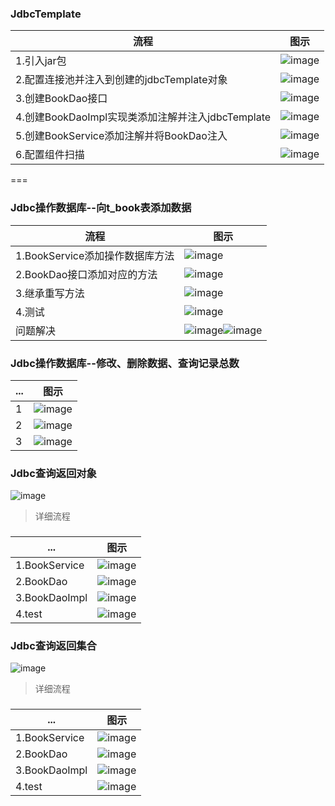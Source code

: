 ### JdbcTemplate
|流程|图示|
|---|---|
|1.引入jar包|![image](https://user-images.githubusercontent.com/87599765/148723135-1f3673a2-7c48-4baa-b15e-b7fd6e5f99e9.png)|
|2.配置连接池并注入到创建的jdbcTemplate对象|![image](https://user-images.githubusercontent.com/87599765/148723247-9e128b80-2f08-4795-8666-94953ada7107.png)|
|3.创建BookDao接口|![image](https://user-images.githubusercontent.com/87599765/148723290-923813bf-8ca0-45e1-869c-47ffe5e86574.png)|
|4.创建BookDaoImpl实现类添加注解并注入jdbcTemplate|![image](https://user-images.githubusercontent.com/87599765/148723380-3de93789-c259-480a-bf91-454fe1693ae2.png)|
|5.创建BookService添加注解并将BookDao注入|![image](https://user-images.githubusercontent.com/87599765/148723424-262d7324-07bf-45e5-897c-4f8381dd1266.png)|
|6.配置组件扫描|![image](https://user-images.githubusercontent.com/87599765/148723483-4b087081-7d24-4996-9a3a-01f3fa95150c.png)|

===
### Jdbc操作数据库--向t_book表添加数据
|流程|图示|
|---|---|
|1.BookService添加操作数据库方法|![image](https://user-images.githubusercontent.com/87599765/148727594-793526fb-fce8-47c7-a169-e3dc843f07e5.png)|
|2.BookDao接口添加对应的方法|![image](https://user-images.githubusercontent.com/87599765/148727644-538a05df-35e7-48f0-9e57-6e893e89b03b.png)|
|3.继承重写方法|![image](https://user-images.githubusercontent.com/87599765/148727718-49c47e65-2f12-4061-8644-9fb0f760eb5e.png)|
|4.测试|![image](https://user-images.githubusercontent.com/87599765/148727774-07854dcf-1802-477d-99d6-fbaa87fa9664.png)|
|问题解决|![image](https://user-images.githubusercontent.com/87599765/148727904-0ef71b70-83ec-4b17-94b9-d6cdc9098b52.png)![image](https://user-images.githubusercontent.com/87599765/148727953-b98b0829-6f60-4904-898b-c860bbada823.png)|

### Jdbc操作数据库--修改、删除数据、查询记录总数
|...|图示|
|---|---|
|1|![image](https://user-images.githubusercontent.com/87599765/148731691-7a501fea-56b8-4a06-b143-ec15bfee948b.png)|
|2|![image](https://user-images.githubusercontent.com/87599765/148731736-fb6f2a45-ac4b-45c0-b1ce-e1d6d7e2f8dd.png)|
|3|![image](https://user-images.githubusercontent.com/87599765/148731855-83201e82-0202-48e6-9430-61ba45cd60d8.png)|

### Jdbc查询返回对象
![image](https://user-images.githubusercontent.com/87599765/148777684-f01bc9e0-0fc0-4210-9cd5-90333f444d80.png)
> 详细流程  
### 
|...|图示|
|---|---|
|1.BookService|![image](https://user-images.githubusercontent.com/87599765/148779638-33b0f792-c7d6-4700-8c51-703dfa4e7d34.png)|
|2.BookDao|![image](https://user-images.githubusercontent.com/87599765/148779725-02eb7c82-5001-442f-a81a-93fbe8f31a40.png)|
|3.BookDaoImpl|![image](https://user-images.githubusercontent.com/87599765/148779848-2034a816-bea9-4c16-ad6b-fd20fe1cfb37.png)|
|4.test|![image](https://user-images.githubusercontent.com/87599765/148779963-960424e6-7bdf-4edf-8045-da1238d41793.png)|

### Jdbc查询返回集合
![image](https://user-images.githubusercontent.com/87599765/148778776-9129a1bc-3b03-43aa-bcb7-d8f688ffb8c0.png)
> 详细流程  
### 
|...|图示|
|---|---|
|1.BookService|![image](https://user-images.githubusercontent.com/87599765/148780088-6368e03a-a064-44c3-a715-5dee12294d1c.png)|
|2.BookDao|![image](https://user-images.githubusercontent.com/87599765/148780169-8760196e-943a-4080-9ba9-a28f120fd015.png)|
|3.BookDaoImpl|![image](https://user-images.githubusercontent.com/87599765/148780269-3f7fd9c4-7a69-4c70-be6b-5a7ad1ae34fb.png)|
|4.test|![image](https://user-images.githubusercontent.com/87599765/148780339-efc6c5f4-4571-4825-a851-4955b8a2c3de.png)|
